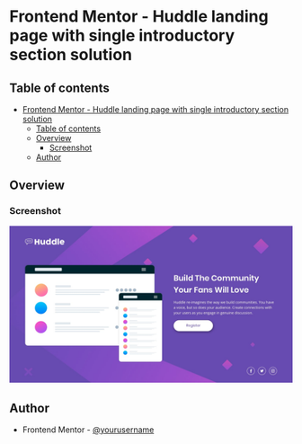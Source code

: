 # Frontend Mentor - Huddle landing page with single introductory section solution

## Table of contents

- [Frontend Mentor - Huddle landing page with single introductory section solution](#frontend-mentor---huddle-landing-page-with-single-introductory-section-solution)
  - [Table of contents](#table-of-contents)
  - [Overview](#overview)
    - [Screenshot](#screenshot)
  - [Author](#author)

## Overview

### Screenshot

![](./design/desktop-design.jpg)

## Author

- Frontend Mentor - [@yourusername](https://www.frontendmentor.io/profile/yourusername)
